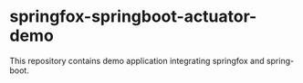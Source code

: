 # springfox-springboot-actuator-demo

This repository contains demo application integrating springfox and spring-boot.
